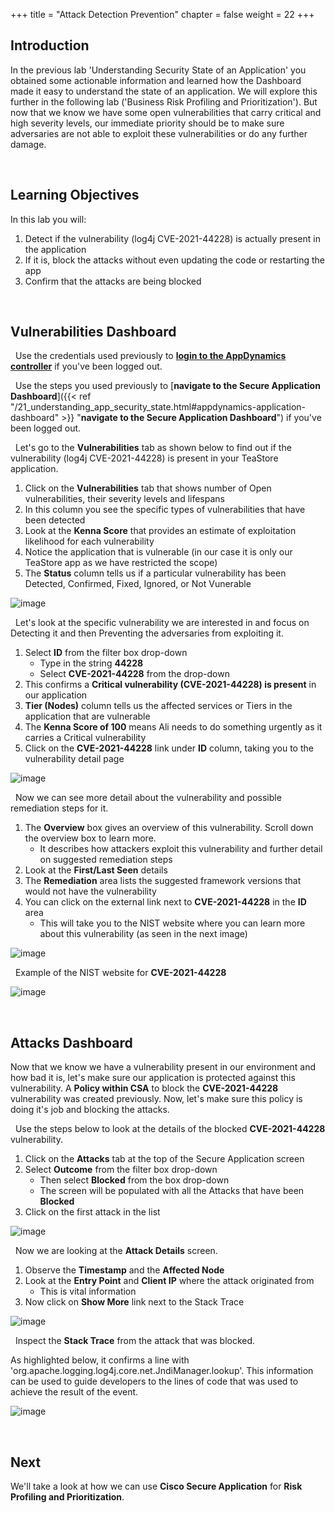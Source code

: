 +++
title = "Attack Detection Prevention"
chapter = false
weight = 22
+++


## Introduction

In the previous lab 'Understanding Security State of an Application' you obtained some actionable information and learned how the Dashboard made it easy to understand the state of an application. We will explore this further in the following lab ('Business Risk Profiling and Prioritization'). But now that we know we have some open vulnerabilities that carry critical and high severity levels, our immediate priority should be to make sure adversaries are not able to exploit these vulnerabilities or do any further damage.

<br>

## Learning Objectives

In this lab you will:

1. Detect if the vulnerability (log4j CVE-2021-44228) is actually present in the application
2. If it is, block the attacks without even updating the code or restarting the app
3. Confirm that the attacks are being blocked

<br>


## Vulnerabilities Dashboard

<!-- SEC LITE VS FULL START -->

<!-- FULL -->
<!--
<span style="color: #143c76;"><i class='fas fa-circle fa-sm'></i></span>&nbsp; Use the credentials used previously to <a href="https://www.fsolabs.net/20_lab_environment/23_finalize_setup.html#verify-appdynamics-agents" target="_blank">**login to the AppDynamics controller**</a> if you've been logged out.
-->
<!-- FULL -->


<!-- LITE -->

<span style="color: #143c76;"><i class='fas fa-circle fa-sm'></i></span>&nbsp; Use the credentials used previously to <a href="https://lt.fsolabs.net/20_lab_environment_lt/21_lab_login_steps.html#login-to-appdynamics" target="_blank">**login to the AppDynamics controller**</a> if you've been logged out.

<!-- LITE -->

<!-- SEC LITE VS FULL END -->

<span style="color: #143c76;"><i class='fas fa-circle fa-sm'></i></span>&nbsp; Use the steps you used previously to [**navigate to the Secure Application Dashboard**]({{< ref "/21_understanding_app_security_state.html#appdynamics-application-dashboard" >}} "**navigate to the Secure Application Dashboard**") if you've been logged out.

<!--
<span style="color: #143c76;"><i class='fas fa-circle fa-sm'></i></span>&nbsp; Use the steps you used previously to <a href="https://security.fsolabs.net/20_hands_on_observability/21_understanding_app_security_state.html#appdynamics-application-dashboard" target="_blank">**navigate to the Secure Application Dashboard**</a> if you've been logged out.

-->

<span style="color: #143c76;"><i class='fas fa-circle fa-sm'></i></span>&nbsp; Let's go to the **Vulnerabilities** tab as shown below to find out if the vulnerability (log4j CVE-2021-44228) is present in your TeaStore application.

1. Click on the **Vulnerabilities** tab that shows number of Open vulnerabilities, their severity levels and lifespans
2. In this column you see the specific types of vulnerabilities that have been detected
3. Look at the **Kenna Score** that provides an estimate of exploitation likelihood for each vulnerability
4. Notice the application that is vulnerable (in our case it is only our TeaStore app as we have restricted the scope)
5. The **Status** column tells us if a particular vulnerability has been Detected, Confirmed, Fixed, Ignored, or Not Vunerable

![image](/images/20_hands_on/attack_detect_01.png)

<span style="color: #143c76;"><i class='fas fa-circle fa-sm'></i></span>&nbsp; Let's look at the specific vulnerability we are interested in and focus on Detecting it and then Preventing the adversaries from exploiting it.

1. Select **ID** from the filter box drop-down
   - Type in the string **44228**
   - Select **CVE-2021-44228** from the drop-down
2. This confirms a **Critical vulnerability (CVE-2021-44228) is present** in our application
3. **Tier (Nodes)** column tells us the affected services or Tiers in the application that are vulnerable
4. The **Kenna Score of 100** means Ali needs to do something urgently as it carries a Critical vulnerability
5. Click on the **CVE-2021-44228** link under **ID** column, taking you to the vulnerability detail page

![image](/images/20_hands_on/attack_detect_02.png)



<span style="color: #143c76;"><i class='fas fa-circle fa-sm'></i></span>&nbsp; Now we can see more detail about the vulnerability and possible remediation steps for it.

1. The **Overview** box gives an overview of this vulnerability. Scroll down the overview box to learn more.
   - It describes how attackers exploit this vulnerability and further detail on suggested remediation steps
2. Look at the **First/Last Seen** details
3. The **Remediation** area lists the suggested framework versions that would not have the vulnerability
4. You can click on the external link next to **CVE-2021-44228** in the **ID** area
   - This will take you to the NIST website where you can learn more about this vulnerability (as seen in the next image)


![image](/images/20_hands_on/attack_detect_03.png)

<span style="color: #143c76;"><i class='fas fa-circle fa-sm'></i></span>&nbsp; Example of the NIST website for **CVE-2021-44228**

![image](/images/20_hands_on/attack_detect_04.png)

<br>

<!--
![alt text for screen readers](/images/22/all-vulnerabilities.png)

	Everything we see on this page is related to 'Log4Shell' application ONLY. It is because 
	we restricted our scope to this application (top right corner) during last lab.

The **Vulnerabilities** Tab (above screenshot) shows the vulnerabilities in detail. We had a glimpse 
of this top pane during our previous lab 'Understanding Security State of an Application'. We talked 
about this in detail there but, just to summarize, the top pane shows number of Open and Fixed vulnerabilities,
their severity levels and Lifespans.

Let us pay close attention to the bottom pane of the above screenshot. We see all the vulnerabilities
associated with our application Log4Shell, their severity levels (critical, high, medium, low),
the application that is vulnerable (in our case it is only Log4Shell as we have restricted the scope). 
The **Status** column in the right hand side tells us if a particular vulnerability has been
Discovered, Blocked or Fixed yet.

We'll revisit this page again in our next lab to learn about the vulnerability in much more detail 
but for now let us focus on Detecting it and then Preventing the adversaries from exploiting it.

![alt text for screen readers](/images/22/vulnerability-search.png)

As shown above, in the filter box, make sure **Vulnerability** is selected from the drop-down menu 
and start typing the string 44228. It'd display the search result where you can select **CVE-2021-44228** 
and see the result similar to the one shown below.

![alt text for screen readers](/images/22/vulnerability-explaination.png)

This confirms a Critical vulnerability (CVE-2021-44228) present in our application Log4Shell. 
Clicking on the Red triangular icon next to the severity level confirms the exploit. **Tier (Nodes)** column
tells us the affected services or Tiers in the application that is vulnerable.

**Discovered** status (under **Status** column) means this vulnerability has just been discovered and 
Ali need to do something urgently as it carries a Critical vulnerability. This is where 'Prevention' comes handy
where we can protect the application from being exploited.

Click on the **CVE-2021-44228** link under **Vulnerability** column as shown below.

![alt text for screen readers](/images/22/vulnerability-link.png)

This'd bring you to the vulnerability detail page:

![alt text for screen readers](/images/22/vulnerability-detail.png)

The above screen tells you when this vulnerability was **First/Last seen** in your environment 
and suggests the remediation steps. In **Description** box, it gives an overview of this vulnerability. 
**Scroll down** the Description box to learn more about this vulnerability, how attackers exploit this 
vulnerability and further detail on suggested remediation steps.

If you are interested, you may click on the external link next to 'Title: CVE-2021-44228' towards 
top of the above screen. This will take you to the NIST website where you can learn some more 
details about this vulnerability (shown below).


![alt text for screen readers](/images/22/nist-nvd.png)

<br>

<span style="color: #fb0606;"><i class='fas fa-cog fa-spin fa-sm'></i></span>&nbsp; **TBD**


-->

## Attacks Dashboard 

Now that we know we have a vulnerability present in our environment and how bad it is, let's make sure our application is protected against this vulnerability.  A **Policy within CSA** to block the **CVE-2021-44228** vulnerability was created previously. Now, let's make sure this policy is doing it's job and blocking the attacks.

<span style="color: #143c76;"><i class='fas fa-circle fa-sm'></i></span>&nbsp; Use the steps below to look at the details of the blocked **CVE-2021-44228** vulnerability.

1. Click on the **Attacks** tab at the top of the Secure Application screen 
2. Select **Outcome** from the filter box drop-down 
   - Then select **Blocked** from the box drop-down
   - The screen will be populated with all the Attacks that have been **Blocked**
3. Click on the first attack in the list 

![image](/images/20_hands_on/attack_detect_05.png)


<!--

![alt text for screen readers](/images/22/attacks.png)

Now, click on one of the attacks as shown above **(#3)**. This'd take you to the below screen with more 
details about that particular attack.

Below, it shows you the Timestamp and the affected Node **(1)**. It tells you the Entry Point and Client IP 
where the attack originated from. This is vital information **(2)**.

-->

<span style="color: #143c76;"><i class='fas fa-circle fa-sm'></i></span>&nbsp; Now we are looking at the **Attack Details** screen.

1. Observe the **Timestamp** and the **Affected Node**
2. Look at the **Entry Point** and **Client IP** where the attack originated from
   - This is vital information
3. Now click on **Show More** link next to the Stack Trace

![image](/images/20_hands_on/attack_detect_06.png)

<span style="color: #143c76;"><i class='fas fa-circle fa-sm'></i></span>&nbsp; Inspect the **Stack Trace** from the attack that was blocked.

As highlighted below, it confirms a line with 'org.apache.logging.log4j.core.net.JndiManager.lookup'. This information can be used to guide developers to the lines of code that was used to achieve the result of the event.

![image](/images/20_hands_on/attack_detect_07.png)


<!--

![alt text for screen readers](/images/22/attack-detail.png)

Now, click on **Show More** above next to Stack Trace as shown in #3 above.

![alt text for screen readers](/images/22/stack-trace.png)

It shows the Stack Trace from the attack we collected. As highlighted above, it confirms a line with 
'org.apache.logging.log4j.core.net.JndiManager.lookup'. This information can be used to guide developers 
to the lines of code that was used to achieve the result of the event.



## Summary

In this Lab, you confirmed the vulnerability log4j CVE-2021-44228 was present in your environment and how severe it was, you then created a policy with a rule to block the attacks that exploit this vulnerability. You went ahead and confirmed that the rule you created was actually effective in blocking those attacks.

-->

<br>

## Next <span style="color: #143c76;"><i class='fas fa-cog fa-spin fa-sm'></i></span>&nbsp;

We'll take a look at how we can use **Cisco Secure Application** for **Risk Profiling and Prioritization**.

<br>



